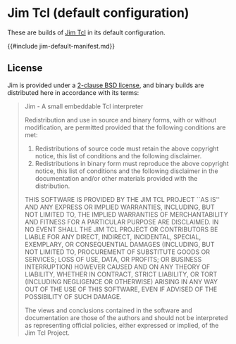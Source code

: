 # Jim Tcl (default configuration)

These are builds of [Jim Tcl](http://jim.tcl.tk) in its default configuration.

{{#include jim-default-manifest.md}}

## License

Jim is provided under a [2-clause BSD license](http://jim.tcl.tk/index.html/doc/www/www/license/), and binary builds are distributed here in accordance with its terms:

> Jim - A small embeddable Tcl interpreter
>
> Redistribution and use in source and binary forms, with or without
> modification, are permitted provided that the following conditions
> are met:
> 
> 1. Redistributions of source code must retain the above copyright
>    notice, this list of conditions and the following disclaimer.
> 2. Redistributions in binary form must reproduce the above
>    copyright notice, this list of conditions and the following
>    disclaimer in the documentation and/or other materials
>    provided with the distribution.
> 
> THIS SOFTWARE IS PROVIDED BY THE JIM TCL PROJECT ``AS IS'' AND ANY
> EXPRESS OR IMPLIED WARRANTIES, INCLUDING, BUT NOT LIMITED TO,
> THE IMPLIED WARRANTIES OF MERCHANTABILITY AND FITNESS FOR A
> PARTICULAR PURPOSE ARE DISCLAIMED. IN NO EVENT SHALL THE
> JIM TCL PROJECT OR CONTRIBUTORS BE LIABLE FOR ANY DIRECT,
> INDIRECT, INCIDENTAL, SPECIAL, EXEMPLARY, OR CONSEQUENTIAL DAMAGES
> (INCLUDING, BUT NOT LIMITED TO, PROCUREMENT OF SUBSTITUTE GOODS
> OR SERVICES; LOSS OF USE, DATA, OR PROFITS; OR BUSINESS INTERRUPTION)
> HOWEVER CAUSED AND ON ANY THEORY OF LIABILITY, WHETHER IN CONTRACT,
> STRICT LIABILITY, OR TORT (INCLUDING NEGLIGENCE OR OTHERWISE)
> ARISING IN ANY WAY OUT OF THE USE OF THIS SOFTWARE, EVEN IF
> ADVISED OF THE POSSIBILITY OF SUCH DAMAGE.
> 
> The views and conclusions contained in the software and documentation
> are those of the authors and should not be interpreted as representing
> official policies, either expressed or implied, of the Jim Tcl Project.


